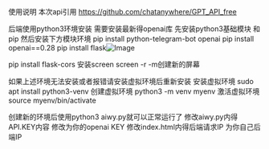 使用说明  本次api引用 https://github.com/chatanywhere/GPT_API_free

后端使用python3环境安装
需要安装最新得openai库
先安装python3基础模块 和pip 然后安装下方模块环境
pip install python-telegram-bot openai
pip install openai==0.28
pip install flask![Image](https://github.com/user-attachments/assets/e721414c-da47-4f8c-9eef-b09ac43d086a)

pip install flask-cors
安装screen
screen -r -m创建新的屏幕

如果上述环境无法安装或者报错请安装虚拟环境后重新安装
安装虚拟环境
sudo apt install python3-venv
创建虚拟环境
python3 -m venv myenv
激活虚拟环境
source myenv/bin/activate

创建新的环境后使用python3 aiwy.py就可以正常运行了 修改aiwy.py内得API.KEY内容 修改为你的openai KEY
修改index.html内得后端请求IP 为你自己后端IP
